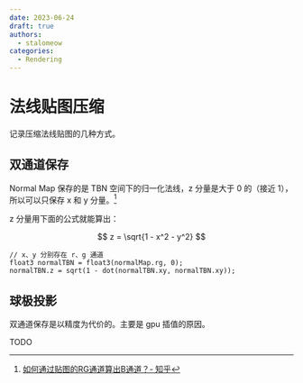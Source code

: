 ```yaml
---
date: 2023-06-24
draft: true
authors:
  - stalomeow
categories:
  - Rendering
---
```


# 法线贴图压缩

记录压缩法线贴图的几种方式。



## 双通道保存

Normal Map 保存的是 TBN 空间下的归一化法线，z 分量是大于 0 的（接近 1），所以可以只保存 x 和 y 分量。[^1]

z 分量用下面的公式就能算出：

$$
z = \sqrt{1 - x^2 - y^2}
$$

``` hlsl title="HLSL 代码"
// x、y 分别存在 r、g 通道
float3 normalTBN = float3(normalMap.rg, 0);
normalTBN.z = sqrt(1 - dot(normalTBN.xy, normalTBN.xy));
```

## 球极投影

双通道保存是以精度为代价的。主要是 gpu 插值的原因。

TODO


[^1]: [如何通过贴图的RG通道算出B通道？- 知乎](https://www.zhihu.com/question/291354871)
